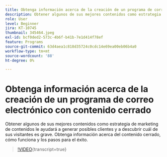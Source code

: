```yaml
---
title: Obtenga información acerca de la creación de un programa de correo electrónico con contenido cerrado
description: Obtener algunos de sus mejores contenidos como estrategia de marketing de contenidos le ayudará a generar posibles clientes y a descubrir cuál de sus visitantes es grave. Obtenga información acerca de las... (las descripciones deben tener entre 60 y 160 caracteres)
role: User
level: Beginner
jira: KT-10745
thumbnail: 345464.jpeg
exl-id: bcf0ded2-573c-4b6f-b41b-7e1d414f78ef
feature: Programs
source-git-commit: 63d4aea1c818d35724c0cdc14e69ea00eb06b4a0
workflow-type: tm+mt
source-wordcount: '88'
ht-degree: 0%

---
```


# Obtenga información acerca de la creación de un programa de correo electrónico con contenido cerrado

Obtener algunos de sus mejores contenidos como estrategia de marketing de contenidos le ayudará a generar posibles clientes y a descubrir cuál de sus visitantes es grave. Obtenga información acerca del contenido cerrado, cómo funciona y los pasos para el éxito.

>[!VIDEO](https://video.tv.adobe.com/v/345464/?quality=12&learn=on){transcript=true}
